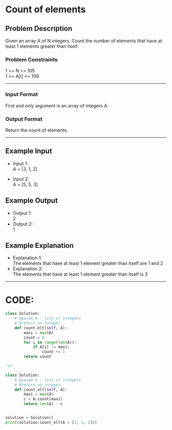 # Count of elements

## Problem Description
Given an array A of N integers. 
Count the number of elements that have at least 1 elements greater than itself.

### Problem Constraints
1 <= N <= 105 </br>
1 <= A[i] <= 109

---

### Input Format
First and only argument is an array of integers A.

### Output Format
Return the count of elements.

---

## Example Input
- Input 1: </br>
  A = [3, 1, 2]
  
- Input 2: </br>
  A = [5, 5, 3]

## Example Output
- Output 1: </br>
  2
- Output 2: </br>
  1

## Example Explanation
- Explanation 1: </br>
    The elements that have at least 1 element greater than itself are 1 and 2
- Explanation 2: </br>
    The elements that have at least 1 element greater than itself is 3

---

# CODE:

```python
class Solution:
    # @param A : list of integers
    # @return an integer
    def count_elt(self, A):
        maxi = max(A)
        count = 0
        for i in range(len(A)):
            if A[i] != maxi:
                count += 1
        return count            

'or'

class Solution:
    # @param A : list of integers
    # @return an integer
    def count_elt(self, A):
        maxi = max(A)
        c = A.count(maxi)
        return len(A) - c


solution = Solution()
print(solution.count_elt(A = [3, 1, 2]))
```
